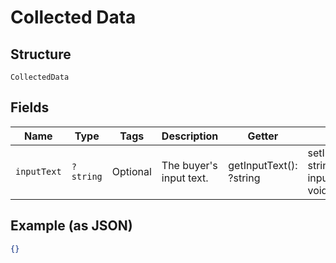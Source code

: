 
# Collected Data

## Structure

`CollectedData`

## Fields

| Name | Type | Tags | Description | Getter | Setter |
|  --- | --- | --- | --- | --- | --- |
| `inputText` | `?string` | Optional | The buyer's input text. | getInputText(): ?string | setInputText(?string inputText): void |

## Example (as JSON)

```json
{}
```

